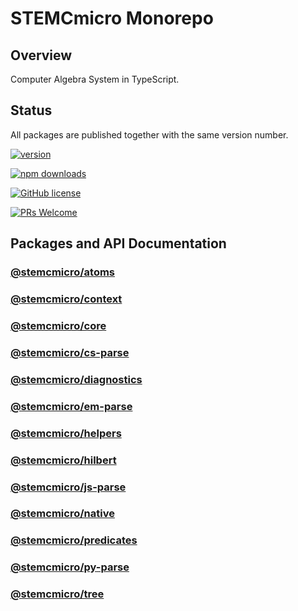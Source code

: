 # STEMCmicro Monorepo

## Overview

Computer Algebra System in TypeScript.

## Status

All packages are published together with the same version number.

[![version](https://img.shields.io/npm/v/@stemcmicro/core.svg)](https://www.npmjs.com/package/@stemcmicro/core)

[![npm downloads](https://img.shields.io/npm/dm/@stemcmicro/core.svg)](https://npm-stat.com/charts.html?package=@stemcmicro/core&from=2024-03-27)

[![GitHub license](https://img.shields.io/badge/license-MIT-blue.svg)](./LICENSE)

[![PRs Welcome](https://img.shields.io/badge/PRs-welcome-brightgreen.svg)](./CONTRIBUTING.md)

## Packages and API Documentation

### [@stemcmicro/atoms](https://geometryzen.github.io/stemcmicro/atoms)
### [@stemcmicro/context](https://geometryzen.github.io/stemcmicro/context)
### [@stemcmicro/core](https://geometryzen.github.io/stemcmicro/core)
### [@stemcmicro/cs-parse](https://geometryzen.github.io/stemcmicro/cs-parse)
### [@stemcmicro/diagnostics](https://geometryzen.github.io/stemcmicro/diagnostics)
### [@stemcmicro/em-parse](https://geometryzen.github.io/stemcmicro/em-parse)
### [@stemcmicro/helpers](https://geometryzen.github.io/stemcmicro/helpers)
### [@stemcmicro/hilbert](https://geometryzen.github.io/stemcmicro/hilbert)
### [@stemcmicro/js-parse](https://geometryzen.github.io/stemcmicro/js-parse)
### [@stemcmicro/native](https://geometryzen.github.io/stemcmicro/native)
### [@stemcmicro/predicates](https://geometryzen.github.io/stemcmicro/predicates)
### [@stemcmicro/py-parse](https://geometryzen.github.io/stemcmicro/py-parse)
### [@stemcmicro/tree](https://geometryzen.github.io/stemcmicro/tree)
